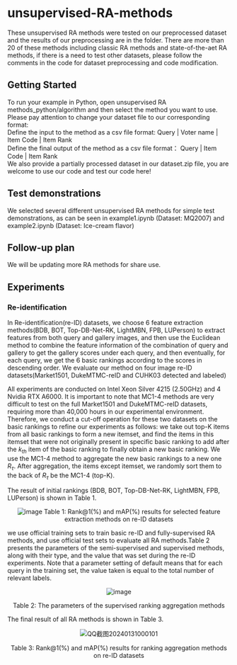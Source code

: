# unsupervised-RA-methods
These unsupervised RA methods were tested on our preprocessed dataset and the results of our preprocessing are in the folder. There are more than 20 of these methods including classic RA methods and state-of-the-aet RA methods, if there is a need to test other datasets, please follow the comments in the code for dataset preprocessing and code modification.

## Getting Started
To run your example in Python, open unsupervised RA methods_python/algorithm and then select the method you want to use. Please pay attention to change your dataset file to our corresponding format:  
Define the input to the method as a csv file format: Query | Voter name | Item Code | Item Rank  
Define the final output of the method as a csv file format： Query | Item Code | Item Rank  
We also provide a partially processed dataset in our dataset.zip file, you are welcome to use our code and test our code here!

## Test demonstrations
We selected several different unsupervised RA methods for simple test demonstrations, as can be seen in example1.ipynb (Dataset: MQ2007) and example2.ipynb (Dataset: Ice-cream flavor)

## Follow-up plan
We will be updating more RA methods for share use.

## Experiments

### Re-identification

In Re-identification(re-ID) datasets, we choose 6 feature extraction methods(BDB, BOT, Top-DB-Net-RK, LightMBN, FPB, LUPerson) to extract features from both query and gallery images, and then use the Euclidean method to combine the feature information of the combination of query and gallery to get the gallery scores under each query, and then eventually, for each query, we get the 6 basic rankings according to the scores in descending order. We evaluate our method on four image re-ID datasets(Market1501, DukeMTMC-reID and CUHK03 detected and labeled)

All experiments are conducted on Intel Xeon Silver 4215 (2.50GHz) and 4 Nvidia RTX A6000. It is important to note that MC1-4 methods are very difficult to test on the full Market1501 and DukeMTMC-reID datasets, requiring more than 40,000 hours in our experimental environment. Therefore, we conduct a cut-off operation for these two datasets on the basic rankings to refine our experiments as follows: we take out top-K items from all basic rankings to form a new itemset, and find the items in this itemset that were not originally present in specific basic ranking to add after the $k_{th}$ item of the basic ranking to finally obtain a new basic ranking. We use the MC1-4 method to aggregate the new basic rankings to a new one $R_{\tau}$. After aggregation, the items except itemset, we randomly sort them to the back of $R_{\tau}$ be the MC1-4 (top-K).

The result of initial rankings (BDB, BOT, Top-DB-Net-RK, LightMBN, FPB, LUPerson) is shown in Table 1.

<div align="center">
  
![image](https://github.com/nercms-mmap/RankAggregation-Lib/assets/121333364/5c8e8139-5c1b-404d-87e4-b55bbe91d799)
Table 1: Rank@1(%) and mAP(%) results for selected feature extraction methods on re-ID datasets
</div>

we use official training sets to train basic re-ID and fully-supervised RA methods, and use official test sets to evaluate all RA methods.Table 2 presents the parameters of the semi-supervised and supervised methods, along with their type, and the value that was set during the re-ID experiments. Note that a parameter setting of default means that for each query in the training set, the value taken is equal to the total number of relevant labels.
<div align="center">
  
![image](https://github.com/nercms-mmap/RankAggregation-Lib/assets/121333364/0095cd44-5a2a-45df-8683-5afb506727b8)



Table 2: The parameters of the supervised ranking aggregation methods
</div>

The final result of all RA methods is shown in Table 3.

<div align="center">

![QQ截图20240131000101](https://github.com/nercms-mmap/RankAggregation-Lib/assets/121333364/4bf6c2e2-8187-4527-a48d-1d4dfd929304)


Table 3: Rank@1(%) and mAP(%) results for ranking aggregation methods on re-ID datasets
</div>






